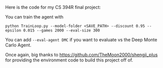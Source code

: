 Here is the code for my CS 394R final project:

You can train the agent with 
```
python TrainLoop.py --model-folder <SAVE_PATH> --discount 0.95 --epsilon 0.015 --games 2000 --eval-size 300
```
You can add `--eval-agent DMC` if you want to evaluate vs the Deep Monte Carlo Agent.

Once again, big thanks to https://github.com/TheMoon2000/shengji_plus for providing the environment code to build this project off of.
